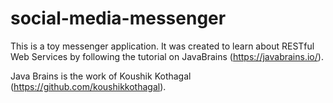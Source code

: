 # social-media-messenger
This is a toy messenger application. It was created to learn about RESTful Web Services by following the tutorial on JavaBrains (https://javabrains.io/).

Java Brains is the work of Koushik Kothagal (https://github.com/koushikkothagal).
